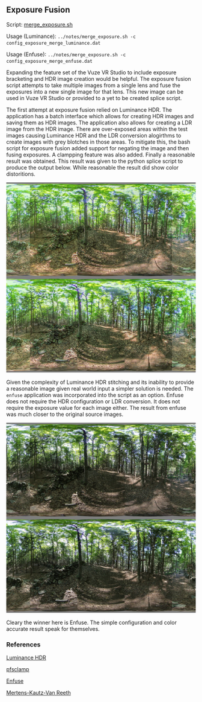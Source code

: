 ## Exposure Fusion

Script: [merge_exposure.sh](./merge_exposure.sh)

Usage (Luminance): `../notes/merge_exposure.sh -c config_exposure_merge_luminance.dat`

Usage (Enfuse): `../notes/merge_exposure.sh -c config_exposure_merge_enfuse.dat`

Expanding the feature set of the Vuze VR Studio to include exposure bracketing and HDR image creation would be helpful. The exposure fusion script attempts to take multiple images from a single lens and fuse the exposures into a new single image for that lens. This new image can be used in Vuze VR Studio or provided to a yet to be created splice script.

The first attempt at exposure fusion relied on Luminance HDR. The application has a batch interface which allows for creating HDR images and saving them as HDR images. The application also allows for creating a LDR image from the HDR image. There are over-exposed areas within the test images causing Luminance HDR and the LDR conversion alogirthms to create images with grey blotches in those areas. To mitigate this, the bash script for exposure fusion added support for negating the image and then fusing exposures. A clampping feature was also added. Finally a reasonable result was obtained. This result was given to the python splice script to produce the output below. While reasonable the result did show color distoritions.

<img src="../test/HET_1014_exposure_luminance.JPG" alt="Luminance HDR fused exposure before stitching." width="540px" />

Given the complexity of Luminance HDR stitching and its inability to provide a reasonable image given real world input a simpler solution is needed. The `enfuse` application was incorporated into the script as an option. Enfuse does not require the HDR configuration or LDR conversion. It does not require the exposure value for each image either. The result from enfuse was much closer to the original source images.

<img src="../test/HET_1014_exposure_enfuse.JPG" alt="Enfuse fused exposure before stitching." width="540px" />

Cleary the winner here is Enfuse. The simple configuration and color accurate result speak for themselves.

### References

[Luminance HDR](https://luminancehdr.readthedocs.io/en/latest/)

[pfsclamp](https://resources.mpi-inf.mpg.de/pfstools/man1/pfsclamp.1.html)

[Enfuse](http://enblend.sourceforge.net/index.htm)

[Mertens-Kautz-Van Reeth](https://web.stanford.edu/class/cs231m/project-1/exposure-fusion.pdf)
